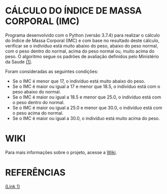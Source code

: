 # CÁLCULO DO ÍNDICE DE MASSA CORPORAL (IMC)

Programa desenvolvido com o Python (versão 3.7.4) para realizar o cálculo do Índice de Massa Corporal (IMC) e com base no resultado deste cálculo, verificar se o indivíduo está muito abaixo do peso, abaixo do peso normal, com o peso dentro do normal, acima do peso normal ou, muito acima do peso. O algoritmo segue os padrões de avaliação definidos pelo Ministério da Saude [(1)](http://www.saude.gov.br/artigos/804-imc/40509-imc-em-adultos).

Foram consideradas as seguintes condições:
- Se o IMC é menor que 17, o indivíduo está muito abaixo do peso.
- Se o IMC é maior ou igual a 17 e menor que 18.5, o indivíduo está com o peso abaixo do normal.
- Se o IMC é maior ou igual a 18.5 e menor que 25.0, o indivíduo está com o peso dentro do normal.
- Se o IMC é maior ou igual a 25.0 e menor que 30.0, o indivíduo está com o peso acima do normal.
- Se o IMC é maior ou igual a 30.0, o indivíduo está muito acima do peso.

# WIKI

Para mais informações sobre o projeto, acesse a [Wiki](https://github.com/neuroengenharia/AtividadeIMC/wiki).

# REFERÊNCIAS

[(Link 1)](http://www.saude.gov.br/artigos/804-imc/40509-imc-em-adultos)